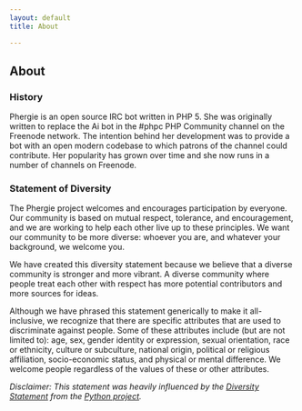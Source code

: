 ```yaml
---
layout: default
title: About

---
```

## About

### History

Phergie is an open source IRC bot written in PHP 5. She was originally written to replace the Ai bot in the #phpc PHP Community channel on the Freenode network. The intention behind her development was to provide a bot with an open modern codebase to which patrons of the channel could contribute. Her popularity has grown over time and she now runs in a number of channels on Freenode.

### Statement of Diversity

The Phergie project welcomes and encourages participation by everyone. Our community is based on mutual respect, tolerance, and encouragement, and we are working to help each other live up to these principles. We want our community to be more diverse: whoever you are, and whatever your background, we welcome you.

We have created this diversity statement because we believe that a diverse community is stronger and more vibrant. A diverse community where people treat each other with respect has more potential contributors and more sources for ideas.

Although we have phrased this statement generically to make it all-inclusive, we recognize that there are specific attributes that are used to discriminate against people. Some of these attributes include (but are not limited to): age, sex, gender identity or expression, sexual orientation, race or ethnicity, culture or subculture, national origin, political or religious affiliation, socio-economic status, and physical or mental difference. We welcome people regardless of the values of these or other attributes.

_Disclaimer: This statement was heavily influenced by the <a href="http://www.python.org/community/diversity" target="_blank">Diversity Statement</a> from the  <a href="http://www.python.org" target="_blank">Python project</a>._

